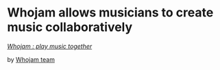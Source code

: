 # Whojam allows musicians to create music collaboratively
[*Whojam : play music together*](http://www.whojam.com)

by [Whojam team](http://www.whojamlive.com)
